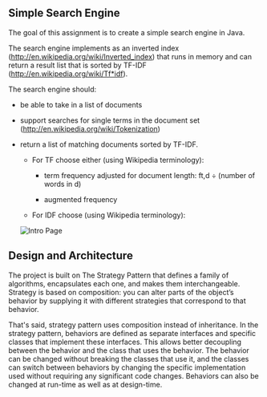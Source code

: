 ## Simple Search Engine

The goal of this assignment is to create a simple search engine in Java. 

The search engine implements as an inverted index (http://en.wikipedia.org/wiki/Inverted_index) that runs in memory and can return a result list that is sorted by TF-IDF (http://en.wikipedia.org/wiki/Tf*idf).

The search engine should:
  - be able to take in a list of documents

  - support searches for single terms in the document set (http://en.wikipedia.org/wiki/Tokenization)
  
  - return a list of matching documents sorted by TF-IDF.

    - For TF choose either (using Wikipedia terminology):
    
        - term frequency adjusted for document length: ft,d ÷ (number of words in d)
       
        - augmented frequency
    
    - For IDF choose (using Wikipedia terminology):


     ![Intro Page](https://wikimedia.org/api/rest_v1/media/math/render/svg/ac67bc0f76b5b8e31e842d6b7d28f8949dab7937)
     

## Design and Architecture

The project is built on The Strategy Pattern that defines a family of algorithms, encapsulates each one, and makes them interchangeable. 
Strategy is based on composition: you can alter parts of the object’s behavior by supplying it with different strategies that correspond to that behavior.

That's said, strategy pattern uses composition instead of inheritance. In the strategy pattern, behaviors are defined as separate interfaces and specific classes that implement these interfaces. 
This allows better decoupling between the behavior and the class that uses the behavior. The behavior can be changed without breaking the classes that use it, and the classes can switch between behaviors by changing the specific implementation used without requiring any significant code changes. Behaviors can also be changed at run-time as well as at design-time.
